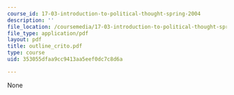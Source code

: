 ```yaml
---
course_id: 17-03-introduction-to-political-thought-spring-2004
description: ''
file_location: /coursemedia/17-03-introduction-to-political-thought-spring-2004/353055dfaa9cc9413aa5eef0dc7c8d6a_outline_crito.pdf
file_type: application/pdf
layout: pdf
title: outline_crito.pdf
type: course
uid: 353055dfaa9cc9413aa5eef0dc7c8d6a

---
```

None